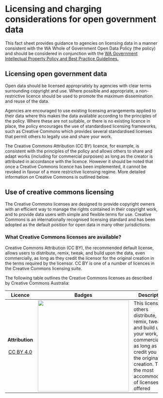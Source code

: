 # Licensing and charging considerations for open government data
This fact sheet provides guidance to agencies on licensing data in a manner consistent
with the WA Whole of Government Open Data Policy (the policy) and should be
considered in conjunction with the [WA Government Intellectual Property Policy and Best
Practice Guidelines.](http://www.commerce.wa.gov.au/publications/intellectual-property-wa-government-intellectual-property-policy-and-best-practice)

## Licensing open government data
Open data should be licensed appropriately by agencies with clear terms surrounding
copyright and use. Where possible and appropriate, a non-restrictive licence should be
used to promote the maximum dissemination and reuse of the data.

Agencies are encouraged to use existing licensing arrangements applied to their data
where this makes the data available according to the principles of the policy. Where
these are not suitable, or there is no existing licence in place, the policy encourages the
use of standardised licensing frameworks, such as Creative Commons which provides
several standardised licenses that permit others to legally use and share your work.

The Creative Commons Attribution (CC BY) licence, for example, is consistent with the
principles of the policy and allows others to share and adapt works (including for
commercial purposes) as long as the creator is attributed in accordance with the
licence. However it should be noted that once a Creative Commons licence has been
implemented, it cannot be revoked in favour of a more restrictive licensing regime. More
detailed information on Creative Commons is outlined below.

## Use of creative commons licensing
The Creative Commons licenses are designed to provide copyright owners with an
efficient way to manage the rights contained in their copyright work, and to provide data
users with simple and flexible terms for use. Creative Commons is an internationally
recognised licensing standard and has been adopted as the default position for open
data in many other jurisdictions.

### What Creative Commons licenses are available?
Creative Commons Attribution (CC BY), the recommended default license, allows users
to distribute, remix, tweak, and build upon the data, even commercially, as long as they
credit the licensor for the original creation in the terms required by the licensor. CC BY
is one of a number of licences in the Creative Commons licensing suite.

The following table outlines the Creative Commons licenses as described by Creative
Commons Australia:

| __Licence__ | __Badges__ | __Description__ |
|:---:|:---:|---|
| __Attribution__<br><br> [CC BY 4.0](https://creativecommons.org/licenses/by/4.0/) | <img src="/imgs/CC-BY.png" style=" width:300px"> | This license lets others distribute, remix, tweak, and build upon your work, even commercially, as long as they credit you for the original creation. This is the most accommodating of licenses offered |

